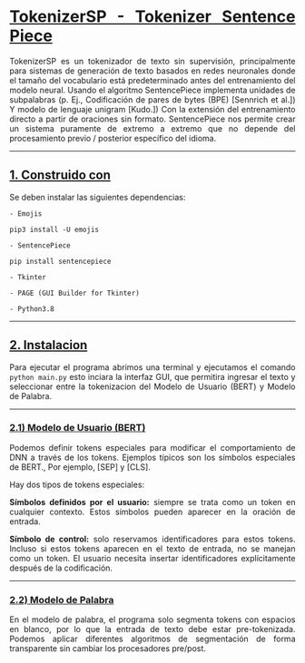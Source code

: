 <div align="justify">
<u><h1>TokenizerSP - Tokenizer Sentence Piece </u></h1>

TokenizerSP es un tokenizador de texto sin supervisión, principalmente para sistemas de generación de texto basados ​​en redes neuronales donde el tamaño del vocabulario está predeterminado antes del entrenamiento del modelo neural. Usando el algoritmo SentencePiece implementa unidades de subpalabras (p. Ej., Codificación de pares de bytes (BPE) [Sennrich et al.]) Y modelo de lenguaje unigram [Kudo.]) Con la extensión del entrenamiento directo a partir de oraciones sin formato. SentencePiece nos permite crear un sistema puramente de extremo a extremo que no depende del procesamiento previo / posterior específico del idioma.


---
<u><h2> 1. Construido con </u></h2>

Se deben instalar las siguientes dependencias:


    - Emojis 
```
pip3 install -U emojis
```
    - SentencePiece
```
pip install sentencepiece
```
    - Tkinter

    - PAGE (GUI Builder for Tkinter)

    - Python3.8


---
<u><h2> 2. Instalacion</u></h2>

Para ejecutar el programa abrimos una terminal y ejecutamos el comando `python main.py` esto inciara la interfaz GUI, que permitira ingresar el texto y seleccionar entre la tokenizacion del Modelo de Usuario (BERT) y Modelo de Palabra.

---
<u><h3>2.1) Modelo de Usuario (BERT)</u></h3>

Podemos definir tokens especiales para modificar el comportamiento de DNN a través de los tokens. Ejemplos típicos son los símbolos especiales de BERT., Por ejemplo, [SEP] y [CLS].

Hay dos tipos de tokens especiales:

**Símbolos definidos por el usuario:** siempre se trata como un token en cualquier contexto. Estos símbolos pueden aparecer en la oración de entrada.

**Símbolo de control:** solo reservamos identificadores para estos tokens. Incluso si estos tokens aparecen en el texto de entrada, no se manejan como un token. El usuario necesita insertar identificadores explícitamente después de la codificación.

---
<u><h3>2.2) Modelo de Palabra</u></h3>

En el modelo de palabra, el programa solo segmenta tokens con espacios en blanco, por lo que la entrada de texto debe estar pre-tokenizada. Podemos aplicar diferentes algoritmos de segmentación de forma transparente sin cambiar los procesadores pre/post.

</div>
